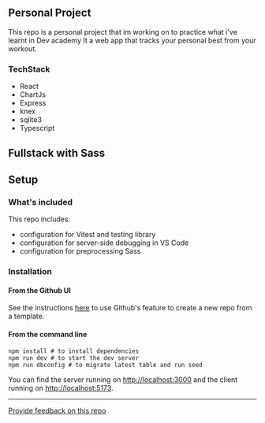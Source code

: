 ## Personal Project
This repo is a personal project that im working on to practice what i've learnt in Dev academy
It a web app that tracks your personal best from your workout.

### TechStack
* React
* ChartJs
* Express
* knex
* sqlite3
* Typescript
  



## Fullstack with Sass


## Setup

### What's included

This repo includes:
* configuration for Vitest and testing library
* configuration for server-side debugging in VS Code
* configuration for preprocessing Sass


### Installation

#### **From the Github UI**

See the instructions [here](https://docs.github.com/en/free-pro-team@latest/github/creating-cloning-and-archiving-repositories/creating-a-repository-from-a-template) to use Github's feature to create a new repo from a template.

#### **From the command line**

```
npm install # to install dependencies
npm run dev # to start the dev server
npm run dbconfig # to migrate latest table and run seed
```

You can find the server running on [http://localhost:3000](http://localhost:3000) and the client running on [http://localhost:5173](http://localhost:5173).

---
[Provide feedback on this repo](https://docs.google.com/forms/d/e/1FAIpQLSfw4FGdWkLwMLlUaNQ8FtP2CTJdGDUv6Xoxrh19zIrJSkvT4Q/viewform?usp=pp_url&entry.1958421517=boilerplate-fullstack)
